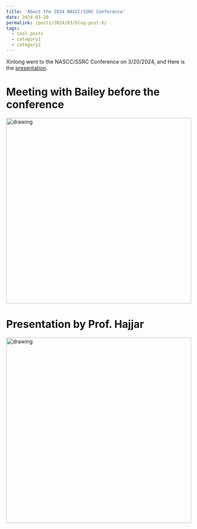 ```yaml
---
title: 'About the 2024 NASCC/SSRC Conference'
date: 2024-03-20
permalink: /posts/2024/03/blog-post-6/
tags:
  - cool posts
  - category1
  - category2
---
```


Xinlong went to the NASCC/SSRC Conference on 3/20/2024, and Here is the [presentation](http://xinlong-du.github.io/files/Blog6Presentation3SSRC2024.pdf).

Meeting with Bailey before the conference
======
<img src="http://xinlong-du.github.io/files/Blog6IMG_6356.jpg" alt="drawing" width="500"/>

Presentation by Prof. Hajjar
======
<img src="http://xinlong-du.github.io/files/Blog6IMG_6376.jpg" alt="drawing" width="500"/>